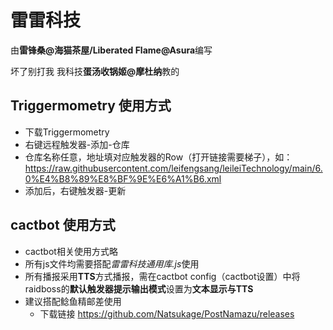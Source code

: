 # 雷雷科技

由**雷锋桑@海猫茶屋/Liberated Flame@Asura**编写

坏了别打我 我科技**蛋汤收锅姬@摩杜纳**教的



## Triggermometry 使用方式

* 下载Triggermometry
* 右键远程触发器-添加-仓库
* 仓库名称任意，地址填对应触发器的Row（打开链接需要梯子），如：https://raw.githubusercontent.com/leifengsang/leileiTechnology/main/6.0%E4%B8%89%E8%BF%9E%E6%A1%B6.xml
* 添加后，右键触发器-更新

## cactbot 使用方式

* cactbot相关使用方式略
* 所有js文件均需要搭配*雷雷科技通用库.js*使用
* 所有播报采用**TTS**方式播报，需在cactbot config（cactbot设置）中将raidboss的**默认触发器提示输出模式**设置为**文本显示与TTS**
* 建议搭配鲶鱼精邮差使用
  * 下载链接 https://github.com/Natsukage/PostNamazu/releases
